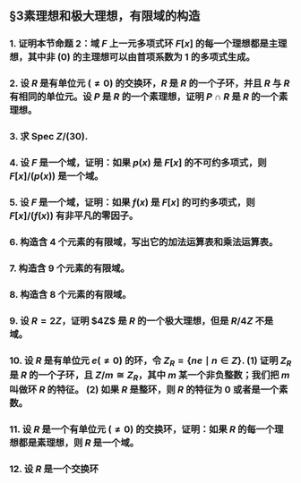 
## §3素理想和极大理想，有限域的构造

### 1. 证明本节命题 2：域 $F$ 上一元多项式环 $F[x]$ 的每一个理想都是主理想，其中非 (0) 的主理想可以由首项系数为 1 的多项式生成。
### 2. 设 $R$ 是有单位元 ($\neq 0$) 的交换环，$R$ 是 $R$ 的一个子环，并且 $R$ 与 $R$ 有相同的单位元。设 $P$ 是 $R$ 的一个素理想，证明 $P \cap R$ 是 $R$ 的一个素理想。
### 3. 求 $\text{Spec } Z/(30)$.
### 4. 设 $F$ 是一个域，证明：如果 $p(x)$ 是 $F[x]$ 的不可约多项式，则 $F[x]/(p(x))$ 是一个域。
### 5. 设 $F$ 是一个域，证明：如果 $f(x)$ 是 $F[x]$ 的可约多项式，则 $F[x]/(f(x))$ 有非平凡的零因子。
### 6. 构造含 4 个元素的有限域，写出它的加法运算表和乘法运算表。
### 7. 构造含 9 个元素的有限域。
### 8. 构造含 8 个元素的有限域。
### 9. 设 $R = 2Z$，证明 \$4Z$ 是 $R$ 的一个极大理想，但是 $R/4Z$ 不是域。
### 10. 设 $R$ 是有单位元 $e (\neq 0)$ 的环，令 $Z_R = \{ne \mid n \in Z\}$.    (1) 证明 $Z_R$ 是 $R$ 的一个子环，且 $Z/m \cong Z_R$，其中 $m$ 某一个非负整数；我们把 $m$ 叫做环 $R$ 的特征。  (2) 如果 $R$ 是整环，则 $R$ 的特征为 0 或者是一个素数。
### 11. 设 $R$ 是一个有单位元 ($\neq 0$) 的交换环，证明：如果 $R$ 的每一个理想都是素理想，则 $R$ 是一个域。
### 12. 设 $R$ 是一个交换环

